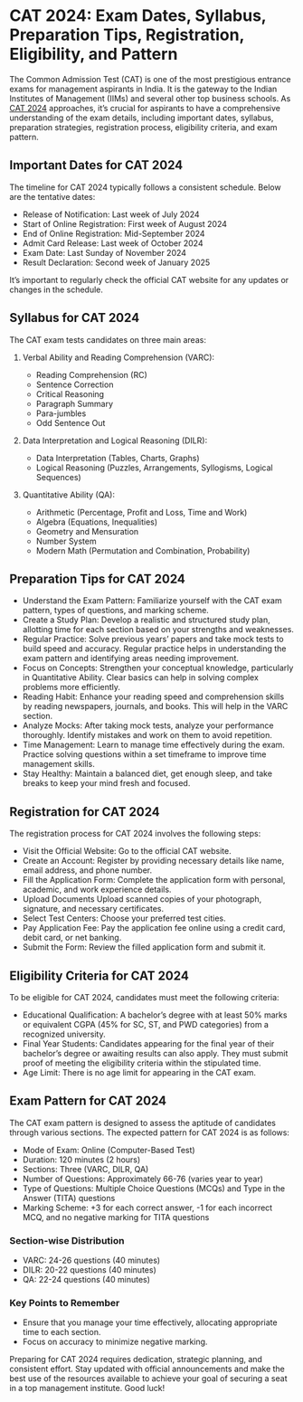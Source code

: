 # CAT 2024: Exam Dates, Syllabus, Preparation Tips, Registration, Eligibility, and Pattern

The Common Admission Test (CAT) is one of the most prestigious entrance exams for management aspirants in India. It is the gateway to the Indian Institutes of Management (IIMs) and several other top business schools. As <a href="https://www.iquanta.in/cat-2024">CAT 2024</a> approaches, it’s crucial for aspirants to have a comprehensive understanding of the exam details, including important dates, syllabus, preparation strategies, registration process, eligibility criteria, and exam pattern.

## Important Dates for CAT 2024
The timeline for CAT 2024 typically follows a consistent schedule. Below are the tentative dates:

<ul>
  <li>Release of Notification: Last week of July 2024</li>
  <li>Start of Online Registration: First week of August 2024</li>
  <li>End of Online Registration: Mid-September 2024</li>
  <li>Admit Card Release: Last week of October 2024</li>
  <li>Exam Date: Last Sunday of November 2024</li>
  <li>Result Declaration: Second week of January 2025</li>
</ul>

It’s important to regularly check the official CAT website for any updates or changes in the schedule.

## Syllabus for CAT 2024
The CAT exam tests candidates on three main areas:

1. Verbal Ability and Reading Comprehension (VARC):
   - Reading Comprehension (RC)
   - Sentence Correction
   - Critical Reasoning
   - Paragraph Summary
   - Para-jumbles
   - Odd Sentence Out

2. Data Interpretation and Logical Reasoning (DILR):
   - Data Interpretation (Tables, Charts, Graphs)
   - Logical Reasoning (Puzzles, Arrangements, Syllogisms, Logical Sequences)

3. Quantitative Ability (QA):
   - Arithmetic (Percentage, Profit and Loss, Time and Work)
   - Algebra (Equations, Inequalities)
   - Geometry and Mensuration
   - Number System
   - Modern Math (Permutation and Combination, Probability)

## Preparation Tips for CAT 2024
<ul>
  <li>Understand the Exam Pattern: Familiarize yourself with the CAT exam pattern, types of questions, and marking scheme.</li>
  <li>Create a Study Plan: Develop a realistic and structured study plan, allotting time for each section based on your strengths and weaknesses.</li>
  <li>Regular Practice: Solve previous years’ papers and take mock tests to build speed and accuracy. Regular practice helps in understanding the exam pattern and identifying areas needing improvement.</li>
  <li>Focus on Concepts: Strengthen your conceptual knowledge, particularly in Quantitative Ability. Clear basics can help in solving complex problems more efficiently.</li>
  <li>Reading Habit: Enhance your reading speed and comprehension skills by reading newspapers, journals, and books. This will help in the VARC section.</li>
  <li>Analyze Mocks: After taking mock tests, analyze your performance thoroughly. Identify mistakes and work on them to avoid repetition.</li>
  <li>Time Management: Learn to manage time effectively during the exam. Practice solving questions within a set timeframe to improve time management skills.</li>
  <li>Stay Healthy: Maintain a balanced diet, get enough sleep, and take breaks to keep your mind fresh and focused.</li>
</ul>

## Registration for CAT 2024
The registration process for CAT 2024 involves the following steps:

<ul>
  <li>Visit the Official Website: Go to the official CAT website.</li>
  <li>Create an Account: Register by providing necessary details like name, email address, and phone number.</li>
  <li>Fill the Application Form: Complete the application form with personal, academic, and work experience details.</li>
  <li>Upload Documents Upload scanned copies of your photograph, signature, and necessary certificates.</li>
  <li>Select Test Centers: Choose your preferred test cities.</li>
  <li>Pay Application Fee: Pay the application fee online using a credit card, debit card, or net banking.</li>
  <li>Submit the Form: Review the filled application form and submit it.</li>
</ul>

## Eligibility Criteria for CAT 2024
To be eligible for CAT 2024, candidates must meet the following criteria:

<ul>
  <li>Educational Qualification: A bachelor’s degree with at least 50% marks or equivalent CGPA (45% for SC, ST, and PWD categories) from a recognized university.</li>
  <li>Final Year Students: Candidates appearing for the final year of their bachelor’s degree or awaiting results can also apply. They must submit proof of meeting the eligibility criteria within the stipulated time.</li>
  <li>Age Limit: There is no age limit for appearing in the CAT exam.</li>
</ul>

## Exam Pattern for CAT 2024
The CAT exam pattern is designed to assess the aptitude of candidates through various sections. The expected pattern for CAT 2024 is as follows:
<ul>
  <li>Mode of Exam: Online (Computer-Based Test)</li>
  <li>Duration: 120 minutes (2 hours)</li>
  <li>Sections: Three (VARC, DILR, QA)</li>
  <li>Number of Questions: Approximately 66-76 (varies year to year)</li>
  <li>Type of Questions: Multiple Choice Questions (MCQs) and Type in the Answer (TITA) questions</li>
  <li>Marking Scheme: +3 for each correct answer, -1 for each incorrect MCQ, and no negative marking for TITA questions</li>
</ul>

### Section-wise Distribution
<ul>
  <li>VARC: 24-26 questions (40 minutes)</li>
  <li>DILR: 20-22 questions (40 minutes)</li>
  <li>QA: 22-24 questions (40 minutes)</li>
</ul>

### Key Points to Remember
<ul>
  <li>Ensure that you manage your time effectively, allocating appropriate time to each section.</li>
  <li>Focus on accuracy to minimize negative marking.</li>
</ul>

Preparing for CAT 2024 requires dedication, strategic planning, and consistent effort. Stay updated with official announcements and make the best use of the resources available to achieve your goal of securing a seat in a top management institute. Good luck!
